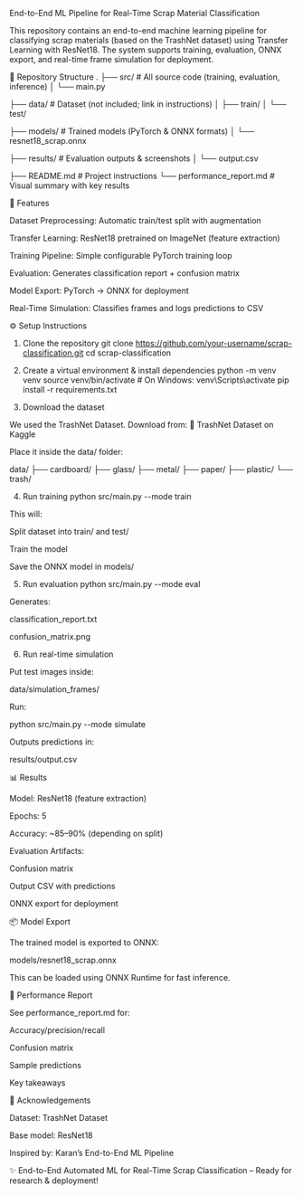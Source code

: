 End-to-End ML Pipeline for Real-Time Scrap Material Classification

This repository contains an end-to-end machine learning pipeline for classifying scrap materials (based on the TrashNet dataset) using Transfer Learning with ResNet18. The system supports training, evaluation, ONNX export, and real-time frame simulation for deployment.

📂 Repository Structure
.
├── src/                # All source code (training, evaluation, inference)
│   └── main.py





├── data/               # Dataset (not included; link in instructions)
│   ├── train/
│   └── test/





├── models/             # Trained models (PyTorch & ONNX formats)
│   └── resnet18_scrap.onnx




├── results/            # Evaluation outputs & screenshots
│   └── output.csv





├── README.md           # Project instructions
└── performance_report.md # Visual summary with key results

🚀 Features

Dataset Preprocessing: Automatic train/test split with augmentation

Transfer Learning: ResNet18 pretrained on ImageNet (feature extraction)

Training Pipeline: Simple configurable PyTorch training loop

Evaluation: Generates classification report + confusion matrix

Model Export: PyTorch → ONNX for deployment

Real-Time Simulation: Classifies frames and logs predictions to CSV

⚙️ Setup Instructions
1. Clone the repository
git clone https://github.com/your-username/scrap-classification.git
cd scrap-classification

2. Create a virtual environment & install dependencies
python -m venv venv
source venv/bin/activate  # On Windows: venv\Scripts\activate
pip install -r requirements.txt

3. Download the dataset

We used the TrashNet Dataset. Download from:
🔗 TrashNet Dataset on Kaggle

Place it inside the data/ folder:

data/
├── cardboard/
├── glass/
├── metal/
├── paper/
├── plastic/
└── trash/

4. Run training
python src/main.py --mode train


This will:

Split dataset into train/ and test/

Train the model

Save the ONNX model in models/

5. Run evaluation
python src/main.py --mode eval


Generates:

classification_report.txt

confusion_matrix.png

6. Run real-time simulation

Put test images inside:

data/simulation_frames/


Run:

python src/main.py --mode simulate


Outputs predictions in:

results/output.csv

📊 Results

Model: ResNet18 (feature extraction)

Epochs: 5

Accuracy: ~85–90% (depending on split)

Evaluation Artifacts:

Confusion matrix

Output CSV with predictions

ONNX export for deployment

📦 Model Export

The trained model is exported to ONNX:

models/resnet18_scrap.onnx


This can be loaded using ONNX Runtime for fast inference.

📑 Performance Report

See performance_report.md
 for:

Accuracy/precision/recall

Confusion matrix

Sample predictions

Key takeaways

🤝 Acknowledgements

Dataset: TrashNet Dataset

Base model: ResNet18

Inspired by: Karan’s End-to-End ML Pipeline

✨ End-to-End Automated ML for Real-Time Scrap Classification – Ready for research & deployment!
